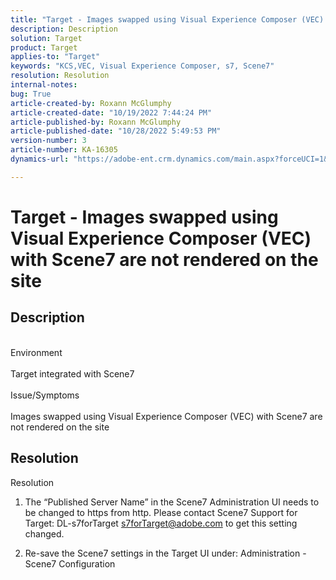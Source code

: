 ```yaml
---
title: "Target - Images swapped using Visual Experience Composer (VEC) with Scene7 are not rendered on the site"
description: Description
solution: Target
product: Target
applies-to: "Target"
keywords: "KCS,VEC, Visual Experience Composer, s7, Scene7"
resolution: Resolution
internal-notes: 
bug: True
article-created-by: Roxann McGlumphy
article-created-date: "10/19/2022 7:44:24 PM"
article-published-by: Roxann McGlumphy
article-published-date: "10/28/2022 5:49:53 PM"
version-number: 3
article-number: KA-16305
dynamics-url: "https://adobe-ent.crm.dynamics.com/main.aspx?forceUCI=1&pagetype=entityrecord&etn=knowledgearticle&id=5e91a36a-e64f-ed11-bba2-00224808679b"

---
```

# Target - Images swapped using Visual Experience Composer (VEC) with Scene7 are not rendered on the site

## Description

<br>Environment<br><br>
Target integrated with Scene7
<br><br>Issue/Symptoms<br><br>
Images swapped using Visual Experience Composer (VEC) with Scene7 are not rendered on the site


## Resolution

Resolution<br>
1. The “Published Server Name” in the Scene7 Administration UI needs to be changed to https from http. Please contact Scene7 Support for Target: DL-s7forTarget [s7forTarget@adobe.com](mailto:s7forTarget@adobe.com) to get this setting changed.

2. Re-save the Scene7 settings in the Target UI under: Administration - Scene7 Configuration




